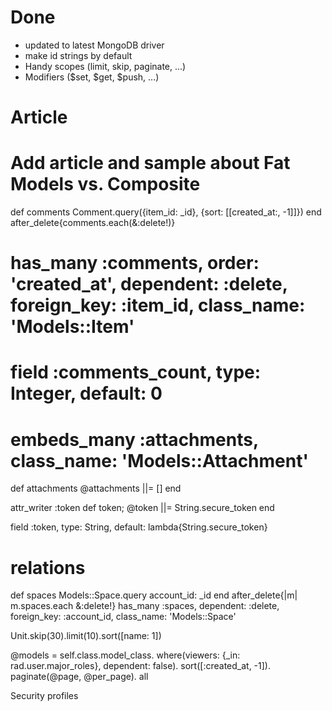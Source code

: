 
# Done

- updated to latest MongoDB driver
- make id strings by default
- Handy scopes (limit, skip, paginate, ...)
- Modifiers ($set, $get, $push, ...)

# Article
  # Add article and sample about Fat Models vs. Composite


  def comments
    Comment.query({item_id: _id}, {sort: [[created_at:, -1]]})
  end
  after_delete{comments.each(&:delete!)}

  # has_many :comments, order: 'created_at', dependent: :delete, foreign_key: :item_id, class_name: 'Models::Item'
  # field :comments_count, type: Integer, default: 0


  # embeds_many :attachments, class_name: 'Models::Attachment'

  def attachments
    @attachments ||= []
  end


  attr_writer :token
  def token; @token ||= String.secure_token end

  field :token,      type: String, default: lambda{String.secure_token}


  # relations
  def spaces
    Models::Space.query account_id: _id
  end
  after_delete{|m| m.spaces.each &:delete!}
  has_many :spaces, dependent: :delete, foreign_key: :account_id, class_name: 'Models::Space'



  Unit.skip(30).limit(10).sort([name: 1])



  @models = self.class.model_class.
    where(viewers: {_in: rad.user.major_roles}, dependent: false).
    sort([:created_at, -1]).
    paginate(@page, @per_page).
    all

  Security profiles